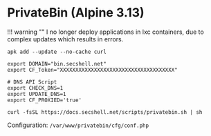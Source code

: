 # PrivateBin (Alpine 3.13)

!!! warning ""
    I no longer deploy applications in lxc containers, due to complex updates which results in errors.

```shell
apk add --update --no-cache curl

export DOMAIN="bin.secshell.net"
export CF_Token="XXXXXXXXXXXXXXXXXXXXXXXXXXXXXXXXXXXXX"

# DNS API Script
export CHECK_DNS=1
export UPDATE_DNS=1
export CF_PROXIED='true'

curl -fsSL https://docs.secshell.net/scripts/privatebin.sh | sh
```

Configuration: `/var/www/privatebin/cfg/conf.php`
